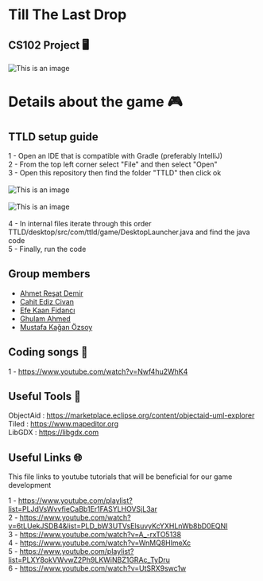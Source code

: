 # Till The Last Drop
## CS102 Project 🖥️

![This is an image](https://github.com/cat-milk/Anime-Girls-Holding-Programming-Books/blob/master/Java/Hayasaka_Holding_Android_Java.png)

# Details about the game 🎮

## TTLD setup guide

1 - Open an IDE that is compatible with Gradle (preferably IntelliJ) <br />
2 - From the top left corner select "File" and then select "Open" <br />
3 - Open this repository then find the folder "TTLD" then click ok <br /> <br />
![This is an image](https://github.com/gahme/ttld/blob/master/Guide-res/Ekran%20Görüntüsü%20(61).png) <br /> <br /> 
![This is an image](https://github.com/gahme/ttld/blob/master/Guide-res/Ekran%20Görüntüsü%20(62).png) <br /> <br />
4 - In internal files iterate through this order TTLD/desktop/src/com/ttld/game/DesktopLauncher.java and find the java code <br />
5 - Finally, run the code <br />

## Group members
- [Ahmet Reşat Demir](https://github.com/ahmetde)
- [Cahit Ediz Civan](https://github.com/Edizc)
- [Efe Kaan Fidancı](https://github.com/EfeKN)
- [Ghulam Ahmed](https://github.com/gahme)
- [Mustafa Kağan Özsoy](https://github.com/mkaganozsoy)

## Coding songs 🎵

1 - https://www.youtube.com/watch?v=Nwf4hu2WhK4

## Useful Tools 🧰

ObjectAid : https://marketplace.eclipse.org/content/objectaid-uml-explorer <br />
Tiled : https://www.mapeditor.org <br />
LibGDX : https://libgdx.com <br />

## Useful Links 🌐

This file links to youtube tutorials that will be beneficial for our game development

1 - https://www.youtube.com/playlist?list=PLJdVsWvvfieCaBb1Er1FASYLHOVSjL3ar <br />
2 - https://www.youtube.com/watch?v=6tLUekJSDB4&list=PLD_bW3UTVsElsuvyKcYXHLnWb8bD0EQNI <br />
3 - https://www.youtube.com/watch?v=A_-rxTO5138 <br />
4 - https://www.youtube.com/watch?v=WnMQ8HlmeXc <br />
5 - https://www.youtube.com/playlist?list=PLXY8okVWvwZ2Ph9LKWiNBZ1GRAc_TyDru <br />
6 - https://www.youtube.com/watch?v=UtSRX9swc1w <br />
